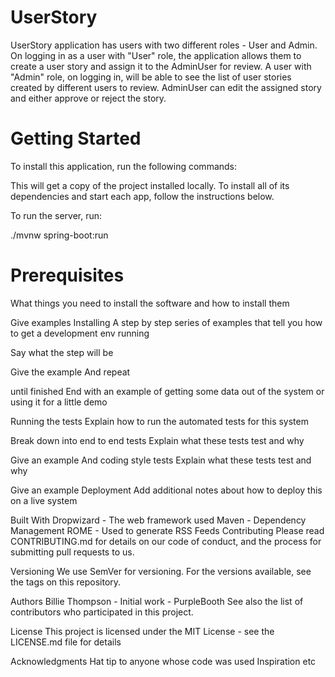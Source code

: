 # UserStory
UserStory application has users with two different roles - User and Admin.
On logging in as a user with "User" role, the application allows them to create a user story and assign it to the AdminUser for review. 
A user with "Admin" role, on logging in,  will be able to see the list of user stories created by different users to review. AdminUser can edit the assigned story and either approve or reject the story. 

# Getting Started
To install this application, run the following commands:


This will get a copy of the project installed locally. To install all of its dependencies and start each app, follow the instructions below.

To run the server, run:

./mvnw spring-boot:run

# Prerequisites
What things you need to install the software and how to install them

Give examples
Installing
A step by step series of examples that tell you how to get a development env running

Say what the step will be

Give the example
And repeat

until finished
End with an example of getting some data out of the system or using it for a little demo

Running the tests
Explain how to run the automated tests for this system

Break down into end to end tests
Explain what these tests test and why

Give an example
And coding style tests
Explain what these tests test and why

Give an example
Deployment
Add additional notes about how to deploy this on a live system

Built With
Dropwizard - The web framework used
Maven - Dependency Management
ROME - Used to generate RSS Feeds
Contributing
Please read CONTRIBUTING.md for details on our code of conduct, and the process for submitting pull requests to us.

Versioning
We use SemVer for versioning. For the versions available, see the tags on this repository.

Authors
Billie Thompson - Initial work - PurpleBooth
See also the list of contributors who participated in this project.

License
This project is licensed under the MIT License - see the LICENSE.md file for details

Acknowledgments
Hat tip to anyone whose code was used
Inspiration
etc
